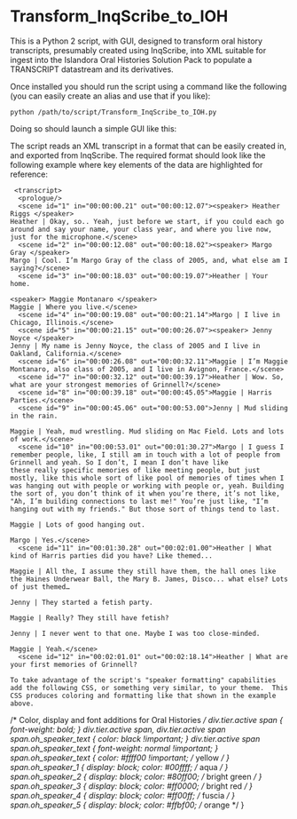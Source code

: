 # Transform_InqScribe_to_IOH

This is a Python 2 script, with GUI, designed to transform oral history transcripts, presumably created using InqScribe, into XML suitable for ingest into the Islandora Oral Histories Solution Pack to populate a TRANSCRIPT datastream and its derivatives.

Once installed you should run the script using a command like the following (you can easily create an alias and use that if you like):

~~~
python /path/to/script/Transform_InqScribe_to_IOH.py
~~~

Doing so should launch a simple GUI like this:


The script reads an XML transcript in a format that can be easily created in, and exported from InqScribe.  The required format should look like the following example where key elements of the data are highlighted for reference:
 
~~~
 <transcript>
  <prologue/>
  <scene id="1" in="00:00:00.21" out="00:00:12.07"><speaker> Heather Riggs </speaker>
Heather | Okay, so.. Yeah, just before we start, if you could each go around and say your name, your class year, and where you live now, just for the microphone.</scene>
  <scene id="2" in="00:00:12.08" out="00:00:18.02"><speaker> Margo Gray </speaker>
Margo | Cool. I’m Margo Gray of the class of 2005, and, what else am I saying?</scene>
  <scene id="3" in="00:00:18.03" out="00:00:19.07">Heather | Your home.

<speaker> Maggie Montanaro </speaker>
Maggie | Where you live.</scene>
  <scene id="4" in="00:00:19.08" out="00:00:21.14">Margo | I live in Chicago, Illinois.</scene>
  <scene id="5" in="00:00:21.15" out="00:00:26.07"><speaker> Jenny Noyce </speaker>
Jenny | My name is Jenny Noyce, the class of 2005 and I live in Oakland, California.</scene>
  <scene id="6" in="00:00:26.08" out="00:00:32.11">Maggie | I’m Maggie Montanaro, also class of 2005, and I live in Avignon, France.</scene>
  <scene id="7" in="00:00:32.12" out="00:00:39.17">Heather | Wow. So, what are your strongest memories of Grinnell?</scene>
  <scene id="8" in="00:00:39.18" out="00:00:45.05">Maggie | Harris Parties.</scene>
  <scene id="9" in="00:00:45.06" out="00:00:53.00">Jenny | Mud sliding in the rain.

Maggie | Yeah, mud wrestling. Mud sliding on Mac Field. Lots and lots of work.</scene>
  <scene id="10" in="00:00:53.01" out="00:01:30.27">Margo | I guess I remember people, like, I still am in touch with a lot of people from Grinnell and yeah. So I don’t, I mean I don’t have like 
these really specific memories of like meeting people, but just mostly, like this whole sort of like pool of memories of times when I was hanging out with people or working with people or, yeah. Building the sort of, you don’t think of it when you’re there, it’s not like, "Ah, I’m building connections to last me!" You’re just like, "I’m hanging out with my friends." But those sort of things tend to last.

Maggie | Lots of good hanging out. 

Margo | Yes.</scene>
  <scene id="11" in="00:01:30.28" out="00:02:01.00">Heather | What kind of Harris parties did you have? Like themed...

Maggie | All the, I assume they still have them, the hall ones like the Haines Underwear Ball, the Mary B. James, Disco... what else? Lots of just themed…

Jenny | They started a fetish party. 

Maggie | Really? They still have fetish?

Jenny | I never went to that one. Maybe I was too close-minded.

Maggie | Yeah.</scene>
  <scene id="12" in="00:02:01.01" out="00:02:18.14">Heather | What are your first memories of Grinnell?

To take advantage of the script's "speaker formatting" capabilities add the following CSS, or something very similar, to your theme.  This CSS produces coloring and formatting like that shown in the example above.

~~~
/* Color, display and font additions for Oral Histories */
div.tier.active span {
  font-weight: bold;
}
div.tier.active span,
div.tier.active span span.oh_speaker_text {
  color: black !important;
}
div.tier.active span span.oh_speaker_text {
  font-weight: normal !important;
}
span.oh_speaker_text {
  color: #ffff00 !important;     /* yellow */
}
span.oh_speaker_1 {
  display: block;
  color: #00ffff;     /* aqua */
}
span.oh_speaker_2 {
  display: block;
  color: #80ff00;     /* bright green */
}
span.oh_speaker_3 {
  display: block;
  color: #ff0000;     /* bright red */
}
span.oh_speaker_4 {
  display: block;
  color: #ff00ff;     /* fuscia */
}
span.oh_speaker_5 {
  display: block;
  color: #ffbf00;     /* orange */
}

